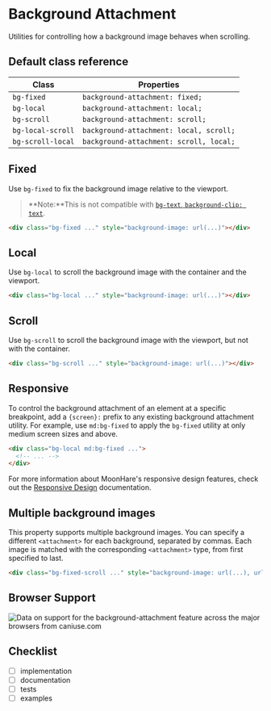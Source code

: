 
# Background Attachment

Utilities for controlling how a background image behaves when scrolling.

## Default class reference

Class|Properties
-|-
`bg-fixed`|`background-attachment: fixed;`
`bg-local`|`background-attachment: local;`
`bg-scroll`|`background-attachment: scroll;`
`bg-local-scroll`|`background-attachment: local, scroll;`
`bg-scroll-local`|`background-attachment: scroll, local;`

## Fixed

Use  `bg-fixed`  to fix the background image relative to the viewport.

> **Note:**This is not compatible with [`bg-text`, `background-clip: text`](/docs/background-clip).

```html
<div class="bg-fixed ..." style="background-image: url(...)"></div>
```

## Local

Use  `bg-local`  to scroll the background image with the container and the viewport.

```html
<div class="bg-local ..." style="background-image: url(...)"></div>
```

## Scroll

Use  `bg-scroll`  to scroll the background image with the viewport, but not with the container.

```html
<div class="bg-scroll ..." style="background-image: url(...)"></div>
```

## Responsive

To control the background attachment of an element at a specific breakpoint, add a  `{screen}:`  prefix to any existing background attachment utility. For example, use  `md:bg-fixed`  to apply the  `bg-fixed`  utility at only medium screen sizes and above.

```html
<div class="bg-local md:bg-fixed ...">
  <!-- ... -->
</div>
```

For more information about MoonHare's responsive design features, check out the  [Responsive Design](/docs/responsive-design)  documentation.

## Multiple background images
This property supports multiple background images. You can specify a different  `<attachment>`  for each background, separated by commas. Each image is matched with the corresponding  `<attachment>`  type, from first specified to last.
```html
<div class="bg-fixed-scroll ..." style="background-image: url(...), url(...)"></div>
```


## Browser Support
<picture>
<source type="image/webp" srcset="https://caniuse.bitsofco.de/image/background-attachment.webp">
<source type="image/png" srcset="https://caniuse.bitsofco.de/image/background-attachment.png">
<img src="https://caniuse.bitsofco.de/image/background-attachment.jpg" alt="Data on support for the background-attachment feature across the major browsers from caniuse.com">
</picture>

## Checklist
- [ ] implementation
- [ ] documentation
- [ ] tests
- [ ] examples
